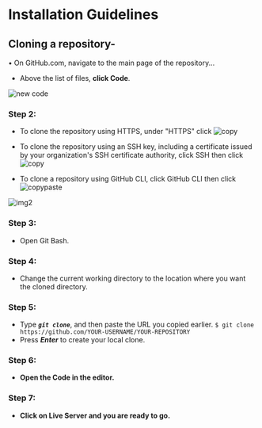 
# Installation Guidelines


##  Cloning a repository-
&bull; On GitHub.com, navigate to the main page of the repository...
-  Above the list of files, **click  Code**. 

![new code](https://user-images.githubusercontent.com/81984963/233764153-251f9cde-0d94-46f1-bf51-2709649b6a0b.jpg)

### Step 2:
- To clone the repository using HTTPS, under "HTTPS" click ![copy](https://user-images.githubusercontent.com/81984963/233764416-64fc59f1-b357-45cb-ae24-bc90b82d3eee.jpg)

- To clone the repository using an SSH key, including a certificate issued by your organization's SSH certificate authority, click SSH then click ![copy](https://user-images.githubusercontent.com/81984963/233764416-64fc59f1-b357-45cb-ae24-bc90b82d3eee.jpg)

- To clone a repository using GitHub CLI, click GitHub CLI then click ![copypaste](https://user-images.githubusercontent.com/81984963/233764610-59c07346-8c77-4ce3-99fd-c7930b767146.jpg)


![img2](https://user-images.githubusercontent.com/81984963/233764681-5c5a9b28-9358-48e0-a3f2-42afe84f7182.jpg)


### Step 3:

- Open Git Bash.

### Step 4:
- Change the current working directory to the location where you want the cloned directory.
### Step 5:

- Type ***`git clone`***, and then paste the URL you copied earlier.
`$ git clone https://github.com/YOUR-USERNAME/YOUR-REPOSITORY`
- Press  ***Enter***  to create your local clone.

### Step 6:

- **Open the Code in the editor.**

### Step 7:

- **Click on  Live Server and you are ready to go.** 






